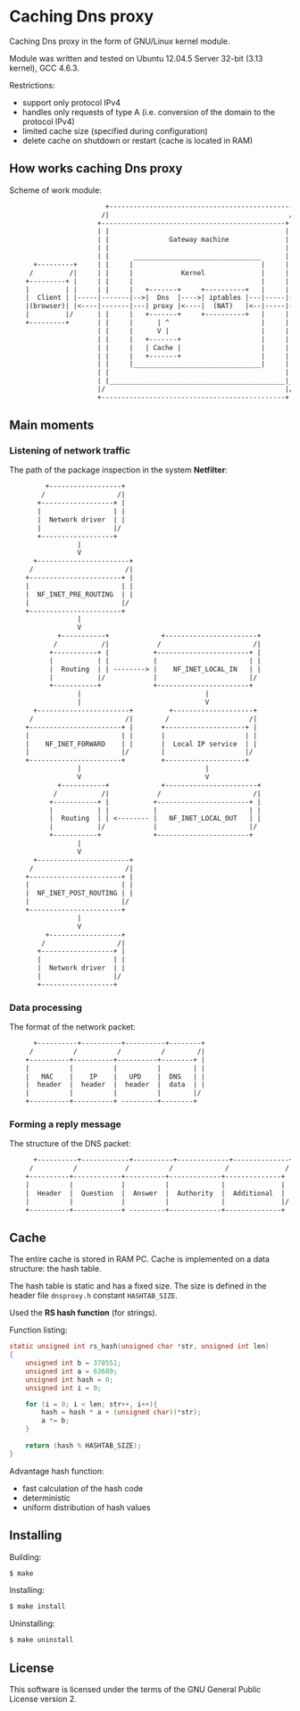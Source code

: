 # Сaching Dns proxy

Сaching Dns proxy in the form of GNU/Linux kernel module.

Module was written and tested on Ubuntu 12.04.5 Server 32-bit (3.13 kernel), GCC 4.6.3.

Restrictions:
* support only protocol IPv4
* handles only requests of type A (i.e. conversion of the domain to the protocol IPv4)
* limited cache size (specified during configuration)
* delete cache on shutdown or restart (cache is located in RAM)


## How works caching Dns proxy

Scheme of work module:
```txt
                        +----------------------------------------------+
                       /|                                             /|
                      +----------------------------------------------+ |
                      | |                                            | |
                      | |               Gateway machine              | |
                      | |                                            | |
                      | |      ________________________________      | |
      +---------+     | |     |                                |     | |       +----------+
     /         /|     | |     |            Kernel              |     | |      /          /|
    +---------+ |     | |     |                                |     | |     +----------+ |
    |         | |     | |     |   +-------+     +----------+   |     | |     |   Dns    | |
    |  Client | |-----|-------|-->|  Dns  |---->| iptables |---|-----|------>|  Server  | |
    |(browser)| |<----|-------|---| proxy |<----|  (NAT)   |<--|-----|-------|    on    | |
    |         |/      | |     |   +-------+     +----------+   |     | |     | Internet |/
    +---------+       | |     |      | ^                       |     | |     +----------+
                      | |     |      V |                       |     | |
                      | |     |   +-------+                    |     | |
                      | |     |   | Cache |                    |     | |
                      | |     |   +-------+                    |     | |
                      | |     |________________________________|     | |
                      | |                                            | |
                      | |____________________________________________|_|
                      |/                                             |/
                      +----------------------------------------------+
```


## Main moments
### Listening of network traffic

The path of the package inspection in the system **Netfilter**:
```txt
         +------------------+
        /                  /|
       +------------------+ |
       |                  | |
       |  Network driver  | |
       |                  |/
       +------------------+
                 |
                 V
      +-----------------------+
     /                       /|
    +-----------------------+ |
    |                       | |
    |  NF_INET_PRE_ROUTING  | |
    |                       |/
    +-----------------------+
                 |
                 V
            +-----------+             +-----------------------+
           /           /|            /                       /|
          +-----------+ |           +-----------------------+ |
          |           | |           |                       | |
          |  Routing  | | --------> |    NF_INET_LOCAL_IN   | |
          |           |/            |                       |/
          +-----------+             +-----------------------+
                 |                               |
                 |                               V
      +-----------------------+         +--------------------+
     /                       /|        /                    /|
    +-----------------------+ |       +--------------------+ |
    |                       | |       |                    | |
    |    NF_INET_FORWARD    | |       |  Local IP service  | |
    |                       |/        |                    |/
    +-----------------------+         +--------------------+
                 |                               |
                 V                               V
            +-----------+             +-----------------------+
           /           /|            /                       /|
          +-----------+ |           +-----------------------+ |
          |           | |           |                       | |
          |  Routing  | | <-------- |   NF_INET_LOCAL_OUT   | |
          |           |/            |                       |/
          +-----------+             +-----------------------+
                 |                      
                 V
      +-----------------------+
     /                       /|
    +-----------------------+ |
    |                       | |
    |  NF_INET_POST_ROUTING | |
    |                       |/
    +-----------------------+
                 |
                 V
         +------------------+
        /                  /|
       +------------------+ |
       |                  | |
       |  Network driver  | |
       |                  |/
       +------------------+
```
### Data processing

The format of the network packet:
```txt
      +----------+----------+----------+--------+
     /          /          /          /        /|
    +----------+----------+----------+--------+ |
    |          |          |          |        | |
    |   MAC    |    IP    |   UPD    |  DNS   | |
    |  header  |  header  |  header  |  data  | |
    |          |          |          |        |/
    +----------+----------+ ---------+--------+
```
### Forming a reply message

The structure of the DNS packet:
```txt
      +----------+------------+----------+-------------+--------------+
     /          /            /          /             /              /|
    +----------+------------+----------+-------------+--------------+ |
    |          |            |          |             |              | |
    |  Header  |  Question  |  Answer  |  Authority  |  Additional  | |
    |          |            |          |             |              |/
    +----------+------------+ ---------+-------------+--------------+
```


## Cache

The entire cache is stored in RAM PC. Cache is implemented on a data structure: the hash table.

The hash table is static and has a fixed size. The size is defined in the header file `dnsproxy.h` constant `HASHTAB_SIZE`.

Used the **RS hash function** (for strings).

Function listing:
```c
static unsigned int rs_hash(unsigned char *str, unsigned int len)
{
    unsigned int b = 378551;
    unsigned int a = 63689;
    unsigned int hash = 0;
    unsigned int i = 0;

    for (i = 0; i < len; str++, i++){
        hash = hash * a + (unsigned char)(*str);
        a *= b;
    }
    
    return (hash % HASHTAB_SIZE);
}
```
Advantage hash function: 
* fast calculation of the hash code
* deterministic
* uniform distribution of hash values


## Installing

Building:
```bash
$ make
```
Installing:
```bash
$ make install
```
Uninstalling:
```bash
$ make uninstall
```


## License

This software is licensed under the terms of the GNU General Public License version 2.
